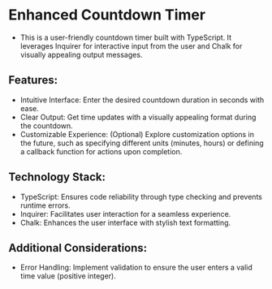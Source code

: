 # Enhanced Countdown Timer

* This is a user-friendly countdown timer built with TypeScript. It leverages Inquirer for interactive input from the user and Chalk for visually appealing output messages.

## Features:

* Intuitive Interface: Enter the desired countdown duration in seconds with ease.
* Clear Output: Get time updates with a visually appealing format during the countdown.
* Customizable Experience: (Optional) Explore customization options in the future, such as specifying different units (minutes, hours) or defining a callback function for actions upon completion.

## Technology Stack:

* TypeScript: Ensures code reliability through type checking and prevents runtime errors.
* Inquirer: Facilitates user interaction for a seamless experience.
* Chalk: Enhances the user interface with stylish text formatting.

## Additional Considerations:

* Error Handling: Implement validation to ensure the user enters a valid time value (positive integer).